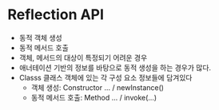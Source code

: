 # Reflection API
- 동적 객체 생성
- 동적 메서드 호출
- 객체, 메서드의 대상이 특정되기 어려운 경우
- 애너테이션 기반의 정보를 바탕으로 동적 생성을 하는 경우가 많다.
- Classs 클래스 객체에 있는 각 구성 요소 정보들에 담겨있다
  - 객체 생성: Constructor ... / newInstance()
  - 동적 메서드 호출: Method ... / invoke(...)